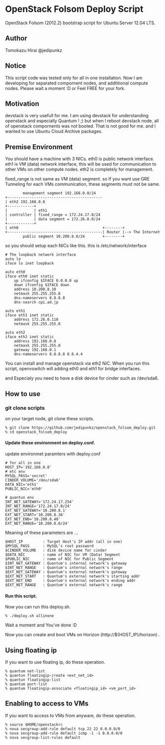 OpenStack Folsom Deploy Script
=======================

OpenStack Folsom (2012.2) bootstrap script for Ubuntu Server 12.04 LTS.

Author
----
Tomokazu Hirai @jedipunkz

Notice
----

This script code was tested only for all in one installation. Now I am
developing for separated compornent nodes, and addtitional compute nodes.
Please wait a moment :D or Feel FREE for your fork.

Motivation
----

devstack is very usefull for me. I am using devstack for understanding
openstack and especially Quantum ! ;) but when I reboot devstack node, all of
openstack compornents was not booted. That is not good for me. and I wanted to
use Ubuntu Cloud Archive packages.

Premise Environment
----

You should have a machine with 3 NICs. eth0 is public network interface. eth1
is VM (data) network interface, this will be used for communication to other
VMs on other compute nodes. eth2 is completely for management.

fixed_range is not same as VM (data) segment. so If you want use GRE Tunneling
for each VMs communication, these segments must not be same.


            management segment 192.168.0.0/24
    +-------------------------------------------
    | eth2 192.168.0.8
    +------------+
    |            | eth1
    | controller | fixed_range = 172.24.17.0/24
    |            | data segment = 172.26.0.0/24
    +------------+
    | eth0                                      +--------+
    +-------------------------------------------| Router |--> The Internet
            public segment 10.200.8.0/24        +--------+

so you should setup each NICs like this. this is /etc/network/interface

    # The loopback network interface
    auto lo
    iface lo inet loopback
    
    auto eth0
    iface eth0 inet static
        up ifconfig $IFACE 0.0.0.0 up
        down ifconfig $IFACE down
        address 10.200.8.10
        netmask 255.255.255.0
        dns-nameservers 8.8.8.8
        dns-search cpi.ad.jp
    
    auto eth1
    iface eth1 inet static
        address 172.26.0.110
        netmask 255.255.255.0
    
    auto eth2
    iface eth2 inet static
        address 192.168.0.8
        netmask 255.255.255.0
        gateway 192.168.0.1
        dns-nameservers 8.8.8.8 8.8.4.4

You can install and manage openstack via eth2 NiC. When you run this script,
openvswitch will adding eth0 and eth1 for bridge interfaces.

and Especialy you need to have a disk device for cinder such as /dev/sda6.

How to use
----

### git clone scripts

on your target node, git clone these scripts.

    % git clone https://github.com/jedipunkz/openstack_folsom_deploy.git
	% cd openstack_folsom_deploy

#### Update these environment on deploy.conf.

update environmet paramters with deploy.conf

    # for all in one
    HOST_IP='192.168.0.8'
    # etc env
    MYSQL_PASS='secret'
    CINDER_VOLUME='/dev/sda6'
    DATA_NIC='eth1'
    PUBLIC_NIC='eth0'

    # quantun env
    INT_NET_GATEWAY='172.24.17.254'
    INT_NET_RANGE='172.24.17.0/24'
    EXT_NET_GATEWAY='10.200.8.1'
    EXT_NET_START='10.200.8.36'
    EXT_NET_END='10.200.8.40'
    EXT_NET_RANGE='10.200.8.0/24'

Meaning of these parameters are ...

    $HOST_IP         : Target Host's IP addr (all in one)
    $MYSQL_PASS      : MySQL's root password
    $CINDER_VOLUME   : disk device name for cinder
    $DATA_NIC        : name of NIC for VM (Data) Segment
    $PUBLIC_NIC      : name of NIC for Public Segment
    $INT_NET_GATEWAY : Quantum's internal network's gateway
    $INT_NET_RANGE   : Quantum's internal network's range
    $EXT_NET_GATEWAY : Quantum's external network's gateway
    $EXT_NET_START   : Quantum's external network's starting addr
    $EXT_NET_END     : Quantum's external network's ending addr
    $EXT_NET_RANGE   : Quantum's external network's range

#### Run this script.

Now you can run this deploy.sh.

	% ./deploy.sh allinone

Wait a moment and You've done :D

Now you can create and boot VMs on Horizon (http://${HOST_IP}/horizon) .

Using floating ip
----

If you want to use floating ip, do these operation.

    % quantum net-list
	% quantun floatingip-create <ext_net_id>
	% quantun floatingip-list
	% quantum port-list
	% quantum floatingip-associate <floatingip_id> <vm_port_id>

Enabling to access to VMs
----

If you want to access to VMs from anyware, do these operation.

    % source $HOME/openstackrc
	% nova secgroup-add-rule default tcp 22 22 0.0.0.0/0
	% nova secgroup-add-rule default icmp -1 -1 0.0.0.0/0
	% nova secgroup-list-rules default

